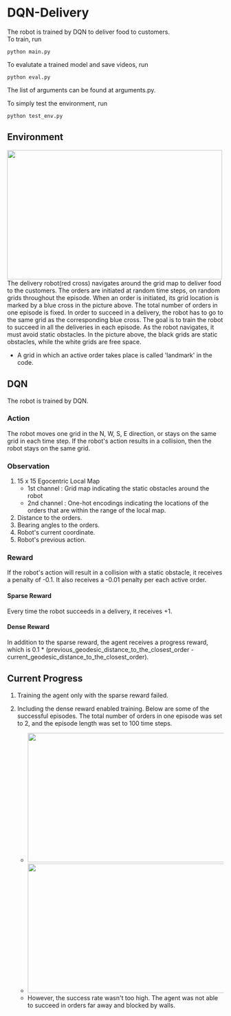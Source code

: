 # DQN-Delivery
The robot is trained by DQN to deliver food to customers.  
To train, run
```
python main.py
```
To evalutate a trained model and save videos, run
```
python eval.py
```
The list of arguments can be found at arguments.py.

To simply test the environment, run
```
python test_env.py
```
## Environment
<img src="https://user-images.githubusercontent.com/86182918/124696488-25bca680-df20-11eb-82c4-00452757d20c.gif" width="500" height="300">
   The delivery robot(red cross) navigates around the grid map to deliver food to the customers. The orders are initiated at random time steps, on random grids throughout the episode. When an order is initiated, its grid location is marked by a blue cross in the picture above. The total number of orders in one episode is fixed. In order to succeed in a delivery, the robot has to go to the same grid as the corresponding blue cross. The goal is to train the robot to succeed in all the deliveries in each episode. As the robot navigates, it must avoid static obstacles. In the picture above, the black grids are static obstacles, while the white grids are free space.
   
   - A grid in which an active order takes place is called 'landmark' in the code.

## DQN
The robot is trained by DQN.
### Action
The robot moves one grid in the N, W, S, E direction, or stays on the same grid in each time step.
If the robot's action results in a collision, then the robot stays on the same grid.
### Observation
1. 15 x 15 Egocentric Local Map
   - 1st channel : Grid map indicating the static obstacles around the robot
   - 2nd channel : One-hot encodings indicating the locations of the orders that are within the range of the local map.
2. Distance to the orders.
3. Bearing angles to the orders.
4. Robot's current coordinate.
5. Robot's previous action.
### Reward
If the robot's action will result in a collision with a static obstacle, it receives a penalty of -0.1. It also receives a -0.01 penalty per each active order.
#### Sparse Reward
Every time the robot succeeds in a delivery, it receives +1.
#### Dense Reward
In addition to the sparse reward, the agent receives a progress reward, which is 0.1 * (previous_geodesic_distance_to_the_closest_order - current_geodesic_distance_to_the_closest_order).
## Current Progress
1. Training the agent only with the sparse reward failed.
2. Including the dense reward enabled training. Below are some of the successful episodes. The total number of orders in one episode was set to 2, and the episode length was set to 100 time steps.

   - <img src="https://user-images.githubusercontent.com/86182918/126068284-b622657c-3099-41c0-a271-c46f4d83b894.gif" width="500" height="300">
   - <img src="https://user-images.githubusercontent.com/86182918/126068335-0aa9fee9-18a8-45e5-b81b-b1a3415aad9c.gif" width="500" height="300">
   - However, the success rate wasn't too high. The agent was not able to succeed in orders far away and blocked by walls.
